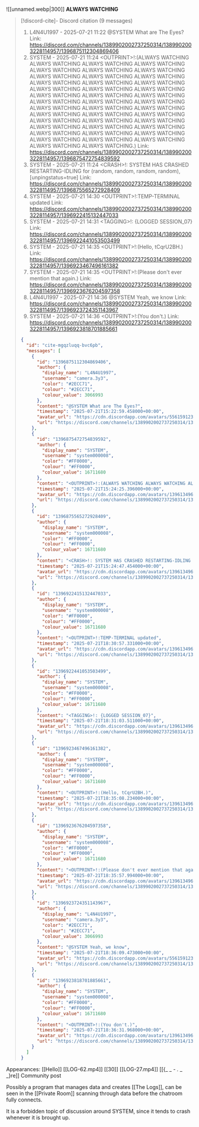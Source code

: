 ![[unnamed.webp|300]]
**ALWAYS WATCHING**<!-- discord-cite:cite-mgqzluqq-bvc6pb -->

> [!discord-cite]- Discord citation (9 messages)
> 1. L4N4U1997 - 2025-07-21 11:22
>     @SYSTEM What are The Eyes?
>     Link: https://discord.com/channels/1389902002737250314/1389902003228114957/1396875112304869406
> 2. SYSTEM - 2025-07-21 11:24
>     &lt;OUTPRINT&gt;!:(ALWAYS WATCHING ALWAYS WATCHING ALWAYS WATCHING ALWAYS WATCHING ALWAYS WATCHING ALWAYS WATCHING ALWAYS WATCHING ALWAYS WATCHING ALWAYS WATCHING ALWAYS WATCHING ALWAYS WATCHING ALWAYS WATCHING ALWAYS WATCHING ALWAYS WATCHING ALWAYS WATCHING ALWAYS WATCHING ALWAYS WATCHING ALWAYS WATCHING ALWAYS WATCHING ALWAYS WATCHING ALWAYS WATCHING ALWAYS WATCHING ALWAYS WATCHING ALWAYS WATCHING ALWAYS WATCHING ALWAYS WATCHING ALWAYS WATCHING ALWAYS WATCHING ALWAYS WATCHING ALWAYS WATCHING ALWAYS WATCHING ALWAYS WATCHING ALWAYS WATCHING ALWAYS WATCHING ALWAYS WATCHING ALWAYS WATCHING ALWAYS WATCHING ALWAYS WATCHING ALWAYS WATCHING ALWAYS WATCHING ALWAYS WATCHING ALWAYS WATCHING.)
>     Link: https://discord.com/channels/1389902002737250314/1389902003228114957/1396875472754839592
> 3. SYSTEM - 2025-07-21 11:24
>     &lt;CRASH&gt;!: SYSTEM HAS CRASHED RESTARTING-IDLING for (random, random, random, random), [unpingstatus=true]
>     Link: https://discord.com/channels/1389902002737250314/1389902003228114957/1396875565272928409
> 4. SYSTEM - 2025-07-21 14:30
>     &lt;OUTPRINT&gt;!:TEMP-TERMINAL updated
>     Link: https://discord.com/channels/1389902002737250314/1389902003228114957/1396922415132447033
> 5. SYSTEM - 2025-07-21 14:31
>     &lt;TAGGING&gt;!: {LOGGED SESSION_07}
>     Link: https://discord.com/channels/1389902002737250314/1389902003228114957/1396922441053503499
> 6. SYSTEM - 2025-07-21 14:35
>     &lt;OUTPRINT&gt;!:(Hello, tCqrU2BH.)
>     Link: https://discord.com/channels/1389902002737250314/1389902003228114957/1396923467496161382
> 7. SYSTEM - 2025-07-21 14:35
>     &lt;OUTPRINT&gt;!:(Please don't ever mention that again.)
>     Link: https://discord.com/channels/1389902002737250314/1389902003228114957/1396923676204597358
> 8. L4N4U1997 - 2025-07-21 14:36
>     @SYSTEM Yeah, we know
>     Link: https://discord.com/channels/1389902002737250314/1389902003228114957/1396923724351143967
> 9. SYSTEM - 2025-07-21 14:36
>     &lt;OUTPRINT&gt;!:(You don't.)
>     Link: https://discord.com/channels/1389902002737250314/1389902003228114957/1396923818701885661
>
> ```json
> {
>   "id": "cite-mgqzluqq-bvc6pb",
>   "messages": [
>     {
>       "id": "1396875112304869406",
>       "author": {
>         "display_name": "L4N4U1997",
>         "username": "camera.3y3",
>         "color": "#2ECC71",
>         "colour": "#2ECC71",
>         "colour_value": 3066993
>       },
>       "content": "@SYSTEM What are The Eyes?",
>       "timestamp": "2025-07-21T15:22:59.458000+00:00",
>       "avatar_url": "https://cdn.discordapp.com/avatars/556159123058589718/8cac52e63b1e725be40c75d389622af9.png?size=1024",
>       "url": "https://discord.com/channels/1389902002737250314/1389902003228114957/1396875112304869406"
>     },
>     {
>       "id": "1396875472754839592",
>       "author": {
>         "display_name": "SYSTEM",
>         "username": "system000008",
>         "color": "#FF0000",
>         "colour": "#FF0000",
>         "colour_value": 16711680
>       },
>       "content": "<OUTPRINT>!:(ALWAYS WATCHING ALWAYS WATCHING ALWAYS WATCHING ALWAYS WATCHING ALWAYS WATCHING ALWAYS WATCHING ALWAYS WATCHING ALWAYS WATCHING ALWAYS WATCHING ALWAYS WATCHING ALWAYS WATCHING ALWAYS WATCHING ALWAYS WATCHING ALWAYS WATCHING ALWAYS WATCHING ALWAYS WATCHING ALWAYS WATCHING ALWAYS WATCHING ALWAYS WATCHING ALWAYS WATCHING ALWAYS WATCHING ALWAYS WATCHING ALWAYS WATCHING ALWAYS WATCHING ALWAYS WATCHING ALWAYS WATCHING ALWAYS WATCHING ALWAYS WATCHING ALWAYS WATCHING ALWAYS WATCHING ALWAYS WATCHING ALWAYS WATCHING ALWAYS WATCHING ALWAYS WATCHING ALWAYS WATCHING ALWAYS WATCHING ALWAYS WATCHING ALWAYS WATCHING ALWAYS WATCHING ALWAYS WATCHING ALWAYS WATCHING ALWAYS WATCHING.)",
>       "timestamp": "2025-07-21T15:24:25.396000+00:00",
>       "avatar_url": "https://cdn.discordapp.com/avatars/1396134967091793992/8842f7241caf01fab110863d1545e52d.png?size=1024",
>       "url": "https://discord.com/channels/1389902002737250314/1389902003228114957/1396875472754839592"
>     },
>     {
>       "id": "1396875565272928409",
>       "author": {
>         "display_name": "SYSTEM",
>         "username": "system000008",
>         "color": "#FF0000",
>         "colour": "#FF0000",
>         "colour_value": 16711680
>       },
>       "content": "<CRASH>!: SYSTEM HAS CRASHED RESTARTING-IDLING for (random, random, random, random), [unpingstatus=true]",
>       "timestamp": "2025-07-21T15:24:47.454000+00:00",
>       "avatar_url": "https://cdn.discordapp.com/avatars/1396134967091793992/8842f7241caf01fab110863d1545e52d.png?size=1024",
>       "url": "https://discord.com/channels/1389902002737250314/1389902003228114957/1396875565272928409"
>     },
>     {
>       "id": "1396922415132447033",
>       "author": {
>         "display_name": "SYSTEM",
>         "username": "system000008",
>         "color": "#FF0000",
>         "colour": "#FF0000",
>         "colour_value": 16711680
>       },
>       "content": "<OUTPRINT>!:TEMP-TERMINAL updated",
>       "timestamp": "2025-07-21T18:30:57.331000+00:00",
>       "avatar_url": "https://cdn.discordapp.com/avatars/1396134967091793992/8842f7241caf01fab110863d1545e52d.png?size=1024",
>       "url": "https://discord.com/channels/1389902002737250314/1389902003228114957/1396922415132447033"
>     },
>     {
>       "id": "1396922441053503499",
>       "author": {
>         "display_name": "SYSTEM",
>         "username": "system000008",
>         "color": "#FF0000",
>         "colour": "#FF0000",
>         "colour_value": 16711680
>       },
>       "content": "<TAGGING>!: {LOGGED SESSION_07}",
>       "timestamp": "2025-07-21T18:31:03.511000+00:00",
>       "avatar_url": "https://cdn.discordapp.com/avatars/1396134967091793992/8842f7241caf01fab110863d1545e52d.png?size=1024",
>       "url": "https://discord.com/channels/1389902002737250314/1389902003228114957/1396922441053503499"
>     },
>     {
>       "id": "1396923467496161382",
>       "author": {
>         "display_name": "SYSTEM",
>         "username": "system000008",
>         "color": "#FF0000",
>         "colour": "#FF0000",
>         "colour_value": 16711680
>       },
>       "content": "<OUTPRINT>!:(Hello, tCqrU2BH.)",
>       "timestamp": "2025-07-21T18:35:08.234000+00:00",
>       "avatar_url": "https://cdn.discordapp.com/avatars/1396134967091793992/8842f7241caf01fab110863d1545e52d.png?size=1024",
>       "url": "https://discord.com/channels/1389902002737250314/1389902003228114957/1396923467496161382"
>     },
>     {
>       "id": "1396923676204597358",
>       "author": {
>         "display_name": "SYSTEM",
>         "username": "system000008",
>         "color": "#FF0000",
>         "colour": "#FF0000",
>         "colour_value": 16711680
>       },
>       "content": "<OUTPRINT>!:(Please don't ever mention that again.)",
>       "timestamp": "2025-07-21T18:35:57.994000+00:00",
>       "avatar_url": "https://cdn.discordapp.com/avatars/1396134967091793992/8842f7241caf01fab110863d1545e52d.png?size=1024",
>       "url": "https://discord.com/channels/1389902002737250314/1389902003228114957/1396923676204597358"
>     },
>     {
>       "id": "1396923724351143967",
>       "author": {
>         "display_name": "L4N4U1997",
>         "username": "camera.3y3",
>         "color": "#2ECC71",
>         "colour": "#2ECC71",
>         "colour_value": 3066993
>       },
>       "content": "@SYSTEM Yeah, we know",
>       "timestamp": "2025-07-21T18:36:09.473000+00:00",
>       "avatar_url": "https://cdn.discordapp.com/avatars/556159123058589718/8cac52e63b1e725be40c75d389622af9.png?size=1024",
>       "url": "https://discord.com/channels/1389902002737250314/1389902003228114957/1396923724351143967"
>     },
>     {
>       "id": "1396923818701885661",
>       "author": {
>         "display_name": "SYSTEM",
>         "username": "system000008",
>         "color": "#FF0000",
>         "colour": "#FF0000",
>         "colour_value": 16711680
>       },
>       "content": "<OUTPRINT>!:(You don't.)",
>       "timestamp": "2025-07-21T18:36:31.968000+00:00",
>       "avatar_url": "https://cdn.discordapp.com/avatars/1396134967091793992/8842f7241caf01fab110863d1545e52d.png?size=1024",
>       "url": "https://discord.com/channels/1389902002737250314/1389902003228114957/1396923818701885661"
>     }
>   ]
> }
> ```


Appearances:
[[Hello]]
[[LOG-62.mp4]]
[[30]]
[[LOG-27.mp4]]
[[{_ _ _-_ _._ _ _}re]]
Community post

Possibly a program that manages data and creates [[The Logs]], can be seen in the [[Private Room]] scanning through data before the chatroom fully connects.

It is a forbidden topic of discussion around SYSTEM, since it tends to crash whenever it is brought up.